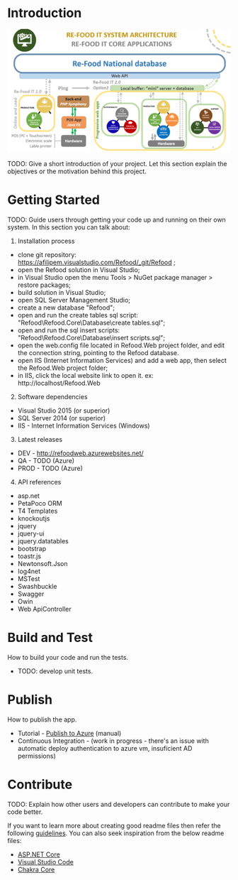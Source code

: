 # Introduction
![Refood Backend Architecture Diagram](https://github.com/ReFood-4-Good-Associacao/refood-backend/raw/master/Documents/refood%20backend%20architecture%20diagram.png)

TODO: Give a short introduction of your project. Let this section explain the objectives or the motivation behind this project. 

# Getting Started
TODO: Guide users through getting your code up and running on their own system. In this section you can talk about:

1.	Installation process
- clone git repository: https://afilipem.visualstudio.com/Refood/_git/Refood ;
- open the Refood solution in Visual Studio;
- in Visual Studio open the menu Tools > NuGet package manager > restore packages;
- build solution in Visual Studio;
- open SQL Server Management Studio; 
- create a new database "Refood";
- open and run the create tables sql script: "Refood\Refood.Core\Database\create tables.sql"; 
- open and run the sql insert scripts: "Refood\Refood.Core\Database\insert scripts.sql"; 
- open the web.config file located in Refood.Web project folder, and edit the connection string, pointing to the Refood database.
- open IIS (Internet Information Services) and add a web app, then select the Refood.Web project folder;
- in IIS, click the local website link to open it. ex: http://localhost/Refood.Web

2.	Software dependencies
- Visual Studio 2015 (or superior)
- SQL Server 2014 (or superior)
- IIS - Internet Information Services (Windows)
     
3.	Latest releases
- DEV - http://refoodweb.azurewebsites.net/
- QA - TODO (Azure)
- PROD - TODO (Azure)

4.	API references
- asp.net
- PetaPoco ORM
- T4 Templates
- knockoutjs
- jquery
- jquery-ui
- jquery.datatables
- bootstrap
- toastr.js
- Newtonsoft.Json
- log4net
- MSTest
- Swashbuckle
- Swagger
- Owin
- Web ApiController

# Build and Test
How to build your code and run the tests.
- TODO: develop unit tests. 

# Publish
How to publish the app.
- Tutorial - [Publish to Azure](https://docs.microsoft.com/en-us/azure/app-service/app-service-web-get-started-dotnet#publish-to-azure) (manual)
- Continuous Integration - (work in progress - there's an issue with automatic deploy authentication to azure vm, insuficient AD permissions)

# Contribute
TODO: Explain how other users and developers can contribute to make your code better. 

If you want to learn more about creating good readme files then refer the following [guidelines](https://www.visualstudio.com/en-us/docs/git/create-a-readme). You can also seek inspiration from the below readme files:
- [ASP.NET Core](https://github.com/aspnet/Home)
- [Visual Studio Code](https://github.com/Microsoft/vscode)
- [Chakra Core](https://github.com/Microsoft/ChakraCore)
